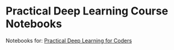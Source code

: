 # Practical Deep Learning Course Notebooks

Notebooks for: [Practical Deep Learning for Coders](https://course.fast.ai/)
